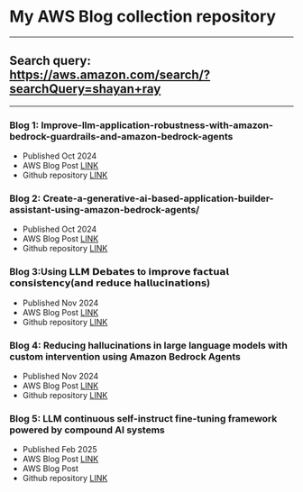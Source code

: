 # My AWS Blog collection repository
-----

## Search query: https://aws.amazon.com/search/?searchQuery=shayan+ray

-----

### Blog 1: Improve-llm-application-robustness-with-amazon-bedrock-guardrails-and-amazon-bedrock-agents

- Published Oct 2024  
- AWS Blog Post [LINK](https://aws.amazon.com/blogs/machine-learning/improve-llm-application-robustness-with-amazon-bedrock-guardrails-and-amazon-bedrock-agents/)
- Github repository [LINK](https://github.com/aws-samples/using-bedrock-guardrails-with-bedrock-agents-to-improve-adversarial-robustness)

### Blog 2: Create-a-generative-ai-based-application-builder-assistant-using-amazon-bedrock-agents/

- Published Oct 2024  
- AWS Blog Post [LINK](https://aws.amazon.com/blogs/machine-learning/create-a-generative-ai-based-application-builder-assistant-using-amazon-bedrock-agents/)
- Github repository [LINK]([https://github.com/aws-samples/using-bedrock-guardrails-with-bedrock-agents-to-improve-adversarial-robustness](https://github.com/aws-samples/application-builder-assistant-using-bedrock-agents-and-multiple-knowledge-bases/tree/main))

### Blog 3:Using 𝗟𝗟𝗠 𝗗𝗲𝗯𝗮𝘁𝗲𝘀 to 𝗶𝗺𝗽𝗿𝗼𝘃𝗲 𝗳𝗮𝗰𝘁𝘂𝗮𝗹 𝗰𝗼𝗻𝘀𝗶𝘀𝘁𝗲𝗻𝗰𝘆(𝗮𝗻𝗱 𝗿𝗲𝗱𝘂𝗰𝗲 𝗵𝗮𝗹𝗹𝘂𝗰𝗶𝗻𝗮𝘁𝗶𝗼𝗻𝘀)
- Published Nov 2024
- AWS Blog Post [LINK](https://aws.amazon.com/blogs/machine-learning/improve-factual-consistency-with-llm-debates/)
- Github repository [LINK](https://github.com/aws-samples/improve-factual-consistency-with-llm-debate-technique)

### Blog 4: Reducing hallucinations in large language models with custom intervention using Amazon Bedrock Agents
- Published Nov 2024
- AWS Blog Post [LINK](https://aws.amazon.com/blogs/machine-learning/reducing-hallucinations-in-large-language-models-with-custom-intervention-using-amazon-bedrock-agents/)
- Github repository [LINK](https://github.com/aws-samples/responsible_ai_reduce_hallucinations_for_genai_apps)

### Blog 5: LLM continuous self-instruct fine-tuning framework powered by compound AI systems
- Published Feb 2025
- AWS Blog Post [LINK](https://aws.amazon.com/blogs/machine-learning/llm-continuous-self-instruct-fine-tuning-framework-powered-by-a-compound-ai-system-on-amazon-sagemaker/)
- AWS Blog Post 
- Github repository [LINK](https://github.com/aws-samples/amlc-2024-tutorial-continuous-fine-tuning-compound-ai/tree/main)
